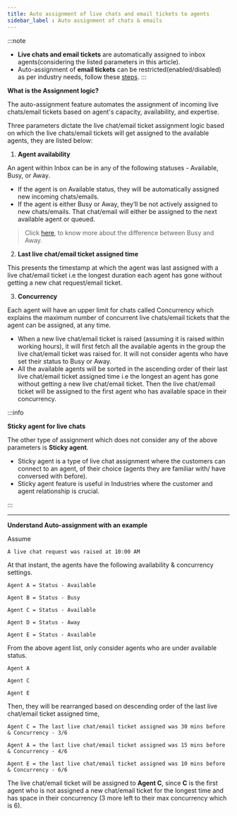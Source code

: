```yaml
---
title: Auto assignment of live chats and email tickets to agents
sidebar_label : Auto assignment of chats & emails
---
```


:::note 
- **Live chats and email tickets** are automatically assigned to inbox agents(considering the listed parameters in this article).    
- Auto-assignment of **email tickets** can be restricted(enabled/disabled) as per industry needs, follow these [steps](https://docs.yellow.ai/docs/platform_concepts/inbox/inbox-settings/automation/tickets-assignment-logic). 
:::


**What is the Assignment logic?**

The auto-assignment feature automates the assignment of incoming live chats/email tickets based on agent's capacity, availability, and expertise.

Three parameters dictate the live chat/email ticket assignment logic based on which the live chats/email tickets will get assigned to the available agents, they are listed below:


1.  **Agent availability**

An agent within Inbox can be in any of the following statuses - Available, Busy, or Away.  

- If the agent is on Available status, they will be automatically assigned new incoming chats/emails.
- If the agent is either Busy or Away, they’ll be not actively assigned to new chats/emails. That chat/email will either be assigned to the next available agent or queued.

> Click [here](https://docs.yellow.ai/docs/platform_concepts/inbox/inbox_setup/agentstatuses), to know more about the difference between Busy and Away.

  

2.  **Last live chat/email ticket assigned time**

This presents the timestamp at which the agent was last assigned with a live chat/email ticket i.e the longest duration each agent has gone without getting a new chat request/email ticket.

  

3.  **Concurrency**

Each agent will have an upper limit for chats called Concurrency which explains the maximum number of concurrent live chats/email tickets that the agent can be assigned, at any time.

- When a new live chat/email ticket is raised (assuming it is raised within working hours), it will first fetch all the available agents in the group the live chat/email ticket was raised for. It will not consider agents who have set their status to Busy or Away.
- All the available agents will be sorted in the ascending order of their last live chat/email ticket assigned time i.e the longest an agent has gone without getting a new live chat/email ticket. Then the live chat/email ticket will be assigned to the first agent who has available space in their concurrency.

  

:::info

**Sticky agent for live chats**

The other type of assignment which does not consider any of the above parameters is **Sticky agent**.

- Sticky agent is a type of live chat assignment where the customers can connect to an agent, of their choice (agents they are familiar with/ have conversed with before).
- Sticky agent feature is useful in Industries where the customer and agent relationship is crucial.

:::

----

  

**Understand Auto-assignment with an example**


Assume

  

    A live chat request was raised at 10:00 AM

  

  

At that instant, the agents have the following availability & concurrency settings.

  

  

    Agent A = Status - Available

    Agent B = Status - Busy

    Agent C = Status - Available

    Agent D = Status - Away

    Agent E = Status - Available

  

  

From the above agent list, only consider agents who are under available status.

  

    Agent A

    Agent C

    Agent E

  

Then, they will be rearranged based on descending order of the last live chat/email ticket assigned time,

  

    Agent C = The last live chat/email ticket assigned was 30 mins before & Concurrency - 3/6

    Agent A = the last live chat/email ticket assigned was 15 mins before & Concurrency - 4/6

    Agent E = the last live chat/email ticket assigned was 10 mins before & Concurrency - 6/6

    
  

The live chat/email ticket will be assigned to **Agent C**, since **C** is the first agent who is not assigned a new chat/email ticket for the longest time and has space in their concurrency (3 more left to their max concurrency which is 6).

  
